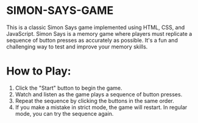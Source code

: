 # SIMON-SAYS-GAME
This is a classic Simon Says game implemented using HTML, CSS, and JavaScript. Simon Says is a memory game where players must replicate a sequence of button presses as accurately as possible. It's a fun and challenging way to test and improve your memory skills.

# How to Play:

1. Click the "Start" button to begin the game.
2. Watch and listen as the game plays a sequence of button presses.
3. Repeat the sequence by clicking the buttons in the same order.
4. If you make a mistake in strict mode, the game will restart. In regular mode, you can try the sequence again.
